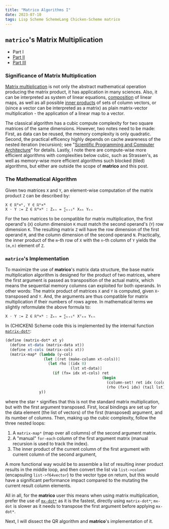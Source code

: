 ```yaml
---
title: "Matrico Algorithms I"
date: 2023-07-10
tags: Lisp Scheme SchemeLang Chicken-Scheme matrico
---
```


## `matrico`'s Matrix Multiplication

* Part I
* [Part II](http://numerical-schemer.xyz/2023/08/21/matrico-algorithms-ii.html)
* [Part III](http://numerical-schemer.xyz/2023/10/05/matrico-algorithms-iii.html)

### Significance of Matrix Multiplication

[Matrix multiplication](https://en.wikipedia.org/wiki/Matrix_multiplication)
is not only the abstract mathematical operation producing the matrix product,
it has application in many sciences.
Also, it can be interpreted as system of linear equations,
[composition](https://en.wikipedia.org/wiki/Function_composition) of linear maps,
as well as all possible [inner products](https://en.wikipedia.org/wiki/Dot_product) of sets of column vectors,
or (since a vector can be interpreted as a matrix) as plain matrix-vector multiplication -
the application of a linear map to a vector.

The classical algorithm has a cubic compute complexity for two square matrices of the same dimensions.
However, two notes need to be made:
First, as data can be reused, the memory complexity is only quadratic.
Second, the practical efficency highly depends on cache awareness of the nested iteration (recursion);
see "[Scientific Programming and Computer Architecture](https://github.com/divakarvi/bk-spca)" for details.
Lastly, I note there are compute-wise more efficient algorithms with complexities below cubic, such as Strassen's,
as well as memory-wise more efficient algorithms such blocked (tiled) algorithms,
but either are outside the scope of **matrico** and this post.

### The Mathematical Algorithm

Given two matrices `X` and `Y`, an element-wise computation of the matrix product `Z` can be described by:

```
X ∈ ℝᴹ×ᴷ, Y ∈ ℝᴷ×ᴺ
X ⋅ Y := Z ∈ ℝᴹ×ᴺ : Zₘₙ = ∑ₖ₌₁ᴷ Xₘₖ Yₖₙ
```

For the two matrices to be compatible for matrix multiplication,
the first operand's (`X`) column dimension `K` must match the second operand's (`Y`) row dimension `K`.
The resulting matrix `Z` will have the row dimension of the first operand `M`,
and the column dimension of the second operand `N`.
Practically, the inner product of the `m`-th row of `X` with the `n`-th column of `Y`
yields the `(m,n)` element of `Z`.

### `matrico`'s Implementation

To maximize the use of **matrico**'s matrix data structure,
the base matrix multiplication algorithm is designed for the product of two matrices,
where the first argument is passed as transposition of the actual matrix,
which means the sequential memory columns can exploited for both operands.
In other words: The matrix product of matrices `X` and `Y` is computed, given `X`-transposed and `Y`.
And, the arguments are thus compatible for matrix multiplication if their numbers of rows agree.
In mathematical terms we slightly reformulate the above formula to:

```
X ⋅ Y := Z ∈ ℝᴹ×ᴺ : Zₘₙ = ∑ₖ₌₁ᴷ Xᵀₖₘ Yₖₙ
```

In (CHICKEN) Scheme code this is implemented by the internal function [`matrix-dot*`](https://github.com/gramian/matrico/blob/main/src/matrix.scm#L332): 

```scheme
(define (matrix-dot* xt y)
  (define xt-data (matrix-data xt))
  (define xt-cols (matrix-cols xt))
  (matrix-map* (lambda (y-col)
                 (let [(ret (make-column xt-cols))]
                   (let rho [(idx 0)
                             (lst xt-data)]
                     (if (fx= idx xt-cols) ret
                                           (begin
                                             (column-set! ret idx (column-dot (head lst) y-col))
                                             (rho (fx+1 idx) (tail lst)))))))
               y))
```

where the star `*` signifies that this is not the standard matrix multiplication,
but with the first argument transposed.
First, local bindings are set up for the data element (the list of vectors) of the first (transposed) argument,
and its number of columns.
Then, making up the cubic complexity, follow the three nested loops:

1. A `matrix-map*` (map over all columns) of the second argument matrix.
2. A "manual" `for-each` column of the first argument matrix (manual recursion is used to track the index).
3. The inner product of the current column of the first argument with current column of the second argument,

A more functional way would be to assemble a list of resulting inner product results in the middle loop,
and then convert the list via `list->column` (encapsuling `list->f64vector`) to the vector type on return,
but this would have a significant performance impact compared to the mutating the current result column elements.

All in all, for the **matrico** user this means when using matrix multiplication,
prefer the use of [`mx-dot*`](http://wiki.call-cc.org/eggref/5/matrico#matrix-multiplication) as it is the fastest, directly using `matrix-dot*`;
`mx-dot` is slower as it needs to transpose the first argument before applying `mx-dot*`.

Next, I will dissect the QR algorithm and **matrico**'s implementation of it.
